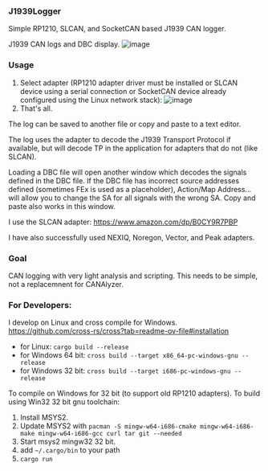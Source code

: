### J1939Logger
Simple RP1210, SLCAN, and SocketCAN based J1939 CAN logger.

J1939 CAN logs and DBC display.
![image](https://github.com/SolidDesignNet/j1939logger/assets/1972001/d7596418-933e-428e-9f7e-9170cb49a768)

### Usage 

1. Select adapter (RP1210 adapter driver must be installed or SLCAN device using a serial connection or SocketCAN device already configured using the Linux network stack):
![image](https://github.com/SolidDesignNet/j1939logger/assets/1972001/402f00df-0211-40cf-b758-5937fe3bc75b)
2. That's all.

The log can be saved to another file or copy and paste to a text editor.

The log uses the adapter to decode the J1939 Transport Protocol if available, but will decode TP in the application for adapters that do not (like SLCAN).

Loading a DBC file will open another window which decodes the signals defined in the DBC file.  If the DBC file has incorrect source addresses defined (sometimes FEx is used as a placeholder), Action/Map Address... will allow you to change the SA for all signals with the wrong SA.  Copy and paste also works in this window.

I use the SLCAN adapter: https://www.amazon.com/dp/B0CY9R7PBP

I have also successfully used NEXIQ, Noregon, Vector, and Peak adapters.

### Goal
CAN logging with very light analysis and scripting.  This needs to be simple, not a replacemnent for CANAlyzer.

### For Developers:

I develop on Linux and cross compile for Windows. https://github.com/cross-rs/cross?tab=readme-ov-file#installation 

* for Linux: `cargo build --release`
* for Windows 64 bit: `cross build --target x86_64-pc-windows-gnu --release`
* for Windows 32 bit: `cross build --target i686-pc-windows-gnu --release`

To compile on Windows for 32 bit (to support old RP1210 adapters). To build using Win32 32 bit gnu toolchain:

1. Install MSYS2.
2. Update MSYS2 with `pacman -S mingw-w64-i686-cmake mingw-w64-i686-make mingw-w64-i686-gcc curl tar git --needed`
3. Start msys2 mingw32 32 bit.
4. add `~/.cargo/bin` to your path
5. `cargo run`
